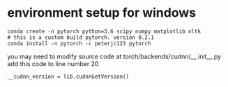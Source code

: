 # environment setup for windows
```
conda create -n pytorch python=3.6 scipy numpy matplotlib nltk
# this is a custom build pytorch. version 0.2.1
conda install -n pytorch -c peterjc123 pytorch
```
you may need to modify source code at torch/backends/cudnn/__ init__.py  
add this code to line number 20  
```
__cudnn_version = lib.cudnnGetVersion()
```
